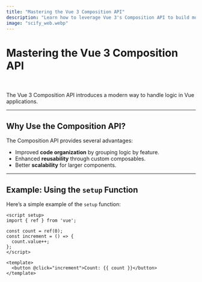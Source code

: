 ```yaml
---
title: "Mastering the Vue 3 Composition API"
description: "Learn how to leverage Vue 3's Composition API to build modern, scalable, and maintainable applications."
image: "scify_web.webp"
---
```


# Mastering the Vue 3 Composition API

<br/><br/>
The Vue 3 Composition API introduces a modern way to handle logic in Vue applications.

---

## Why Use the Composition API?


The Composition API provides several advantages:

- Improved **code organization** by grouping logic by feature.
- Enhanced **reusability** through custom composables.
- Better **scalability** for larger components.

---

## Example: Using the `setup` Function

Here’s a simple example of the `setup` function:

```vue
<script setup>
import { ref } from 'vue';

const count = ref(0);
const increment = () => {
  count.value++;
};
</script>

<template>
  <button @click="increment">Count: {{ count }}</button>
</template>
